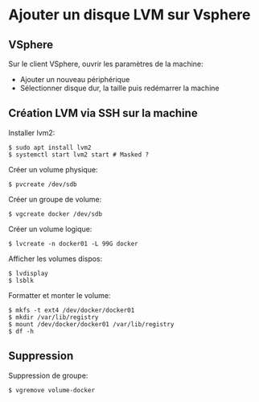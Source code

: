 # Ajouter un disque LVM sur Vsphere

## VSphere

Sur le client VSphere, ouvrir les paramètres de la machine:

- Ajouter un nouveau périphérique
- Sélectionner disque dur, la taille puis redémarrer la machine

## Création LVM via SSH sur la machine

Installer lvm2:

	$ sudo apt install lvm2
	$ systemctl start lvm2 start # Masked ?

Créer un volume physique:

	$ pvcreate /dev/sdb

Créer un groupe de volume:

	$ vgcreate docker /dev/sdb

Créer un volume logique:

	$ lvcreate -n docker01 -L 99G docker

Afficher les volumes dispos:

	$ lvdisplay
	$ lsblk

Formatter et monter le volume:

	$ mkfs -t ext4 /dev/docker/docker01
	$ mkdir /var/lib/registry
	$ mount /dev/docker/docker01 /var/lib/registry
	$ df -h

## Suppression

Suppression de groupe:

	$ vgremove volume-docker
